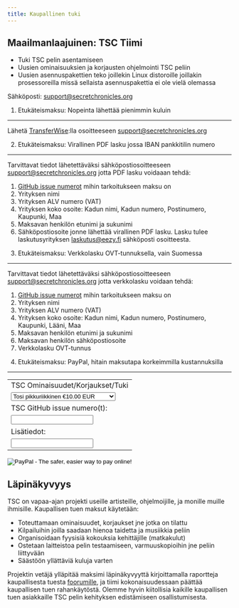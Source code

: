 ```yaml
---
title: Kaupallinen tuki
---
```


Maailmanlaajuinen: TSC Tiimi
----------------------------

* Tuki TSC pelin asentamiseen
* Uusien ominaisuuksien ja korjausten ohjelmointi TSC peliin
* Uusien asennuspakettien teko joillekin Linux distoroille joillakin prosessoreilla
  missä sellaista asennuspakettia ei ole vielä olemassa

Sähköposti: [support@secretchronicles.org](mailto:support@secretchronicles.org)

1) Etukäteismaksu: Nopeinta lähettää pienimmin kuluin
-----------------------------------------------------

Lähetä [TransferWise](https://transferwise.com):lla osoitteeseen
[support@secretchronicles.org](mailto:support@secretchronicles.org)

2) Etukäteismaksu: Virallinen PDF lasku jossa IBAN pankkitilin numero
-----------------------------------------------------------------------

Tarvittavat tiedot lähetettäväksi sähköpostiosoitteeseen [support@secretchronicles.org](mailto:support@secretchronicles.org) jotta PDF lasku voidaaan tehdä:

1. [GitHub issue numerot](https://github.com/Secretchronicles/TSC/issues) mihin tarkoitukseen maksu on
1. Yrityksen nimi
1. Yrityksen ALV numero (VAT)
1. Yrityksen koko osoite: Kadun nimi, Kadun numero, Postinumero, Kaupunki, Maa
1. Maksavan henkilön etunimi ja sukunimi
1. Sähköpostiosoite jonne lähettää virallinen PDF lasku. Lasku tulee laskutusyrityksen laskutus@eezy.fi sähköposti osoitteesta.


3) Etukäteismaksu: Verkkolasku OVT-tunnuksella, vain Suomessa
-------------------------------------------------------------

Tarvittavat tiedot lähetettäväksi sähköpostiosoitteeseen [support@secretchronicles.org](mailto:support@secretchronicles.org) jotta verkkolasku voidaan tehdä:

1. [GitHub issue numerot](https://github.com/Secretchronicles/TSC/issues) mihin tarkoitukseen maksu on
1. Yrityksen nimi
1. Yrityksen ALV numero (VAT)
1. Yrityksen koko osoite: Kadun nimi, Kadun numero, Postinumero, Kaupunki, Lääni, Maa
1. Maksavan henkilön etunimi ja sukunimi
1. Maksavan henkilön sähköpostiosoite
1. Verkkolasku OVT-tunnus

4) Etukäteismaksu: PayPal, hitain maksutapa korkeimmilla kustannuksilla
-----------------------------------------------------------------------

<form action="https://www.paypal.com/cgi-bin/webscr" method="post" target="_top">
<input type="hidden" name="cmd" value="_s-xclick">
<input type="hidden" name="hosted_button_id" value="KJ8TY8WD52G9E">
<table>
<tr><td><input type="hidden" name="on0" value="TSC Features/Fixes/Support">TSC Ominaisuudet/Korjaukset/Tuki</td></tr><tr><td><select name="os0">
	<option value="Very Tiny">Tosi pikkuriikkinen €10.00 EUR</option>
	<option value="Tiny">Pikkuriikkinen €30.00 EUR</option>
	<option value="Quick">Pikkuinen €50.00 EUR</option>
	<option value="Small">Pieni €100.00 EUR</option>
	<option value="Custom">Kustomoitu €250.00 EUR</option>
	<option value="Medium">Mediumi €500.00 EUR</option>
	<option value="Normal">Normaali €750.00 EUR</option>
	<option value="Working">Toimii €1,000.00 EUR</option>
	<option value="Complete">Täydellinen €2,000.00 EUR</option>
	<option value="User Friendly">Käyttäjäystävällinen €5,000.00 EUR</option>
</select> </td></tr>
<tr><td><input type="hidden" name="on1" value="TSC GitHub issue number(s):">TSC GitHub issue numero(t):</td></tr><tr><td><input type="text" name="os1" maxlength="200"></td></tr>
<tr><td><input type="hidden" name="on2" value="Additional Details:">Lisätiedot:</td></tr><tr><td><input type="text" name="os2" maxlength="200"></td></tr>
</table>
<input type="hidden" name="currency_code" value="EUR">
<input type="image" src="https://www.paypalobjects.com/en_US/i/btn/btn_buynowCC_LG.gif" border="0" name="submit" alt="PayPal - The safer, easier way to pay online!">
<img alt="" border="0" src="https://www.paypalobjects.com/fi_FI/i/scr/pixel.gif" width="1" height="1">
</form>

Läpinäkyvyys
------------

TSC on vapaa-ajan projekti useille artisteille, ohjelmoijille, ja monille
muille ihmisille. Kaupallisen tuen maksut käytetään:

* Toteuttamaan ominaisuudet, korjaukset jne jotka on tilattu
* Kilpailuihin joilla saadaan hienoa taidetta ja musiikkia peliin
* Organisoidaan fyysisiä kokouksia kehittäjille (matkakulut)
* Ostetaan laitteistoa pelin testaamiseen, varmuuskopioihin jne
  peliin liittyvään
* Säästöön yllättäviä kuluja varten

Projektin vetäjä ylläpitää maksimi läpinäkyvyyttä kirjoittamalla
raportteja kaupallisesta tuesta [foorumille][1],
ja tiimi kokonaisuudessaan päättää kaupallisen tuen rahankäytöstä.
Olemme hyvin kiitollisia kaikille kaupallisen tuen asiakkaille
TSC pelin kehityksen edistämiseen osallistumisesta.

[1]: https://lists.secretchronicles.org/hyperkitty/list/tsc-devel@lists.secretchronicles.org/
